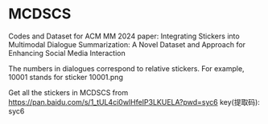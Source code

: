 # MCDSCS
Codes and Dataset for ACM MM 2024 paper: Integrating Stickers into Multimodal Dialogue Summarization: A Novel Dataset and Approach for Enhancing Social Media Interaction

The numbers in dialogues correspond to relative stickers. For example, 10001 stands for sticker 10001.png

Get all the stickers in MCDSCS from https://pan.baidu.com/s/1_tUL4ci0wlHfeIP3LKUELA?pwd=syc6   key(提取码): syc6
